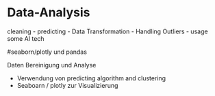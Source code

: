 # Data-Analysis
cleaning - predicting - Data Transformation - Handling Outliers - usage some AI tech

#seaborn/plotly und pandas

Daten Bereinigung und Analyse 
- Verwendung von predicting algorithm and clustering 
- Seaboarn / plotly zur Visualizierung
